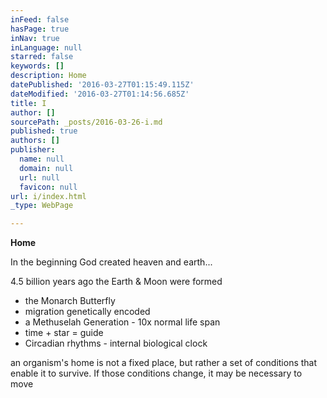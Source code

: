 ```yaml
---
inFeed: false
hasPage: true
inNav: true
inLanguage: null
starred: false
keywords: []
description: Home
datePublished: '2016-03-27T01:15:49.115Z'
dateModified: '2016-03-27T01:14:56.685Z'
title: I
author: []
sourcePath: _posts/2016-03-26-i.md
published: true
authors: []
publisher:
  name: null
  domain: null
  url: null
  favicon: null
url: i/index.html
_type: WebPage

---
```

**Home**

In the beginning God created heaven and earth...

4.5 billion years ago the Earth & Moon were formed

* the Monarch Butterfly
* migration genetically encoded
* a Methuselah Generation - 10x normal life span
* time + star = guide
* Circadian rhythms - internal biological clock

an organism's home is not a fixed place, but rather a set of conditions that enable it to survive. If those conditions change, it may be necessary to move